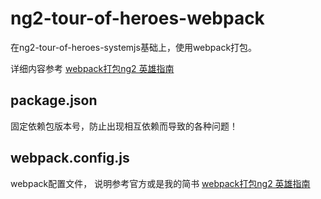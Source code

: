 # ng2-tour-of-heroes-webpack
在ng2-tour-of-heroes-systemjs基础上，使用webpack打包。

详细内容参考 [webpack打包ng2 英雄指南](http://www.jianshu.com/p/f5a21f18cfae)

## package.json
固定依赖包版本号，防止出现相互依赖而导致的各种问题！

## webpack.config.js
webpack配置文件， 说明参考官方或是我的简书  [webpack打包ng2 英雄指南](http://www.jianshu.com/p/f5a21f18cfae)



